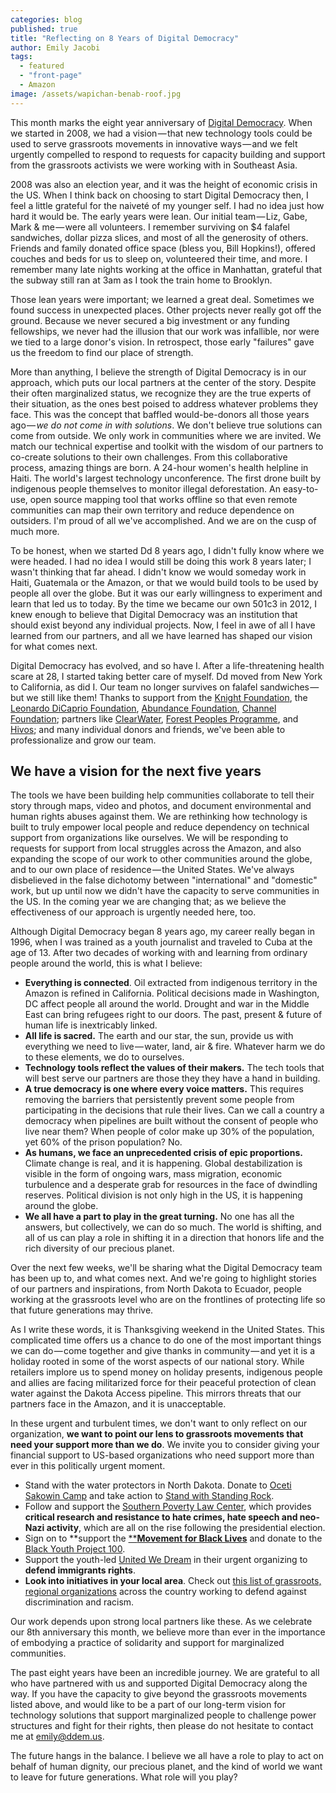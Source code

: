 ```yaml
---
categories: blog
published: true
title: "Reflecting on 8 Years of Digital Democracy"
author: Emily Jacobi
tags:
  - featured
  - "front-page"
  - Amazon
image: /assets/wapichan-benab-roof.jpg
---
```

This month marks the eight year anniversary of [Digital Democracy][1]. When we started in 2008, we had a vision — that new technology tools could be used to serve grassroots movements in innovative ways — and we felt urgently compelled to respond to requests for capacity building and support from the grassroots activists we were working with in Southeast Asia.

2008 was also an election year, and it was the height of economic crisis in the US. When I think back on choosing to start Digital Democracy then, I feel a little grateful for the naiveté of my younger self. I had no idea just how hard it would be. The early years were lean. Our initial team — Liz, Gabe, Mark & me — were all volunteers. I remember surviving on $4 falafel sandwiches, dollar pizza slices, and most of all the generosity of others. Friends and family donated office space (bless you, Bill Hopkins!), offered couches and beds for us to sleep on, volunteered their time, and more. I remember many late nights working at the office in Manhattan, grateful that the subway still ran at 3am as I took the train home to Brooklyn.

Those lean years were important; we learned a great deal. Sometimes we found success in unexpected places. Other projects never really got off the ground. Because we never secured a big investment or any funding fellowships, we never had the illusion that our work was infallible, nor were we tied to a large donor's vision. In retrospect, those early "failures" gave us the freedom to find our place of strength.

More than anything, I believe the strength of Digital Democracy is in our approach, which puts our local partners at the center of the story. Despite their often marginalized status, we recognize they are the true experts of their situation, as the ones best poised to address whatever problems they face. This was the concept that baffled would-be-donors all those years ago — _we do not come in with solutions_. We don't believe true solutions can come from outside. We only work in communities where we are invited. We match our technical expertise and toolkit with the wisdom of our partners to co-create solutions to their own challenges. From this collaborative process, amazing things are born. A 24-hour women's health helpline in Haiti. The world's largest technology unconference. The first drone built by indigenous people themselves to monitor illegal deforestation. An easy-to-use, open source mapping tool that works offline so that even remote communities can map their own territory and reduce dependence on outsiders. I'm proud of all we've accomplished. And we are on the cusp of much more.

To be honest, when we started Dd 8 years ago, I didn't fully know where we were headed. I had no idea I would still be doing this work 8 years later; I wasn't thinking that far ahead. I didn't know we would someday work in Haiti, Guatemala or the Amazon, or that we would build tools to be used by people all over the globe. But it was our early willingness to experiment and learn that led us to today. By the time we became our own 501c3 in 2012, I knew enough to believe that Digital Democracy was an institution that should exist beyond any individual projects. Now, I feel in awe of all I have learned from our partners, and all we have learned has shaped our vision for what comes next.

Digital Democracy has evolved, and so have I. After a life-threatening health scare at 28, I started taking better care of myself. Dd moved from New York to California, as did I. Our team no longer survives on falafel sandwiches — but we still like them! Thanks to support from the [Knight Foundation][2], the [Leonardo DiCaprio Foundation][3], [Abundance Foundation][4], [Channel Foundation][5]; partners like [ClearWater][6], [Forest Peoples Programme][7], and [Hivos][8]; and many individual donors and friends, we've been able to professionalize and grow our team.

## We have a vision for the next five years

The tools we have been building help communities collaborate to tell their story through maps, video and photos, and document environmental and human rights abuses against them. We are rethinking how technology is built to truly empower local people and reduce dependency on technical support from organizations like ourselves. We will be responding to requests for support from local struggles across the Amazon, and also expanding the scope of our work to other communities around the globe, and to our own place of residence — the United States. We've always disbelieved in the false dichotomy between "international" and "domestic" work, but up until now we didn't have the capacity to serve communities in the US. In the coming year we are changing that; as we believe the effectiveness of our approach is urgently needed here, too.

Although Digital Democracy began 8 years ago, my career really began in 1996, when I was trained as a youth journalist and traveled to Cuba at the age of 13. After two decades of working with and learning from ordinary people around the world, this is what I believe:

- **Everything is connected**. Oil extracted from indigenous territory in the Amazon is refined in California. Political decisions made in Washington, DC affect people all around the world. Drought and war in the Middle East can bring refugees right to our doors. The past, present & future of human life is inextricably linked.
- **All life is sacred.** The earth and our star, the sun, provide us with everything we need to live — water, land, air & fire. Whatever harm we do to these elements, we do to ourselves.
- **Technology tools reflect the values of their makers.** The tech tools that will best serve our partners are those they they have a hand in building.
- **A true democracy is one where every voice matters.** This requires removing the barriers that persistently prevent some people from participating in the decisions that rule their lives. Can we call a country a democracy when pipelines are built without the consent of people who live near them? When people of color make up 30% of the population, yet 60% of the prison population? No.
- **As humans, we face an unprecedented crisis of epic proportions.** Climate change is real, and it is happening. Global destabilization is visible in the form of ongoing wars, mass migration, economic turbulence and a desperate grab for resources in the face of dwindling reserves. Political division is not only high in the US, it is happening around the globe.
- **We all have a part to play in the great turning.** No one has all the answers, but collectively, we can do so much. The world is shifting, and all of us can play a role in shifting it in a direction that honors life and the rich diversity of our precious planet.

Over the next few weeks, we'll be sharing what the Digital Democracy team has been up to, and what comes next. And we're going to highlight stories of our partners and inspirations, from North Dakota to Ecuador, people working at the grassroots level who are on the frontlines of protecting life so that future generations may thrive.

As I write these words, it is Thanksgiving weekend in the United States. This complicated time offers us a chance to do one of the most important things we can do — come together and give thanks in community — and yet it is a holiday rooted in some of the worst aspects of our national story. While retailers implore us to spend money on holiday presents, indigenous people and allies are facing militarized force for their peaceful protection of clean water against the Dakota Access pipeline. This mirrors threats that our partners face in the Amazon, and it is unacceptable.

In these urgent and turbulent times, we don't want to only reflect on our organization, **we want to point our lens to grassroots movements that need your support more than we do**. We invite you to consider giving your financial support to US-based organizations who need support more than ever in this politically urgent moment.

- Stand with the water protectors in North Dakota. Donate to [Oceti Sakowin Camp][9] and take action to [Stand with Standing Rock][10].
- Follow and support the [Southern Poverty Law Center][11], which provides **critical research and resistance to hate crimes, hate speech and neo-Nazi activity**, which are all on the rise following the presidential election.
- Sign on to **support the [****Movement for Black Lives**][12] and donate to the [Black Youth Project 100][13].
- Support the youth-led [United We Dream][14] in their urgent organizing to **defend immigrants rights**.
- **Look into initiatives in your local area**. Check out [this list of grassroots, regional organizations][15] across the country working to defend against discrimination and racism.

Our work depends upon strong local partners like these. As we celebrate our 8th anniversary this month, we believe more than ever in the importance of embodying a practice of solidarity and support for marginalized communities.

The past eight years have been an incredible journey. We are grateful to all who have partnered with us and supported Digital Democracy along the way. If you have the capacity to give beyond the grassroots movements listed above, and would like to be a part of our long-term vision for technology solutions that support marginalized people to challenge power structures and fight for their rights, then please do not hesitate to contact me at [emily@ddem.us](mailto:emily@ddem.us).

The future hangs in the balance. I believe we all have a role to play to act on behalf of human dignity, our precious planet, and the kind of world we want to leave for future generations. What role will you play?

[1]: http://www.digital-democracy.org/
[2]: http://www.knightfoundation.org/
[3]: http://leonardodicaprio.org/
[4]: http://www.abundance.org/
[5]: http://www.channelfoundation.org/
[6]: http://giveclearwater.org/
[7]: http://www.forestpeoples.org/
[8]: https://www.hivos.org/
[9]: http://www.ocetisakowincamp.org
[10]: http://standwithstandingrock.net
[11]: https://www.splcenter.org/
[12]: https://policy.m4bl.org/
[13]: http://byp100.org/donate/
[14]: http://unitedwedream.org/
[15]: http://www.support.fm/express
